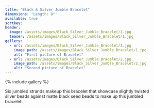 ```yaml
---
title: "Black & Silver Jumble Bracelet"
dimensions: 'Length: 8"'
available: true
sortkey: 
header:
  image: /assets/images/Black_Silver_Jumble_Bracelet/1.jpg
  teaser: /assets/images/Black_Silver_Jumble_Bracelet/1.jpg
gallery:
  - url: /assets/images/Black_Silver_Jumble_Bracelet/1.jpg
    image_path: /assets/images/Black_Silver_Jumble_Bracelet/1.jpg
    alt: "First picture of Bracelet"
  - url: /assets/images/Black_Silver_Jumble_Bracelet/2.jpg
    image_path: /assets/images/Black_Silver_Jumble_Bracelet/2.jpg
    alt: "Second picture of Bracelet"
---
```



{% include gallery %}


Six jumbled strands makeup this bracelet that showcase slightly twisted silver beads against matte black seed beads to make up this jumbled bracelet.